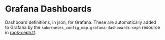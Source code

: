 # Grafana Dashboards
Dashboard definitions, in json, for Grafana. These are automatically added to Grafana by the
`kubernetes_config_map.grafana-dashboards-ceph` resource in [rook-ceph.tf](/rook-ceph.tf).